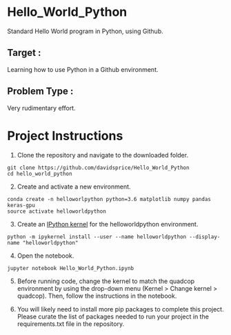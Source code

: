 # Hello_World_Python
Standard Hello World program in Python, using Github.

## Target :
Learning how to use Python in a Github environment.

## Problem Type :
Very rudimentary effort.

# Project Instructions
1. Clone the repository and navigate to the downloaded folder.

~~~~
git clone https://github.com/davidsprice/Hello_World_Python
cd hello_world_python
~~~~

2. Create and activate a new environment.

~~~~
conda create -n helloworlpython python=3.6 matplotlib numpy pandas keras-gpu
source activate helloworldpython
~~~~

3. Create an [IPython kernel](https://ipython.readthedocs.io/en/stable/install/kernel_install.html) for the helloworldpython environment.

~~~~
python -m ipykernel install --user --name helloworldpython --display-name "helloworldpython"
~~~~

4. Open the notebook.

~~~~
jupyter notebook Hello_World_Python.ipynb
~~~~

5. Before running code, change the kernel to match the quadcop environment by using the drop-down menu (Kernel > Change kernel > quadcop). Then, follow the instructions in the notebook.

6. You will likely need to install more pip packages to complete this project. Please curate the list of packages needed to run your project in the requirements.txt file in the repository.
